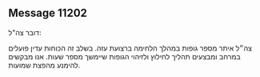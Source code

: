 ## Message 11202

דובר צה"ל:

צה״ל איתר מספר גופות במהלך הלחימה ברצועת עזה. בשלב זה הכוחות עדין פועלים במרחב ומבצעים תהליך לחילוץ ולזיהוי הגופות שיימשך מספר שעות. אנו מבקשים להימנע מהפצת שמועות.

